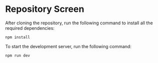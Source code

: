 # Repository Screen

After cloning the repository, run the following command to install all the required dependencies:
```
npm install
```
To start the development server, run the following command:
```
npm run dev
```
